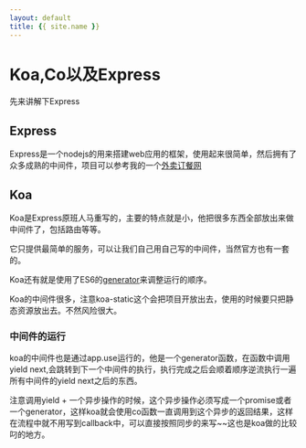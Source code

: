 ```yaml
---
layout: default
title: {{ site.name }}
---
```

# Koa,Co以及Express
先来讲解下Express

## Express
Express是一个nodejs的用来搭建web应用的框架，使用起来很简单，然后拥有了众多成熟的中间件，项目可以参考我的一个[外卖订餐网](https://github.com/panyifei/restaurant-nodejs-website)

## Koa
Koa是Express原班人马重写的，主要的特点就是小，他把很多东西全部放出来做中间件了，包括路由等等。

它只提供最简单的服务，可以让我们自己用自己写的中间件，当然官方也有一套的。

Koa还有就是使用了ES6的[generator](https://github.com/panyifei/learning/blob/master/ECMAScript6/Generator函数.md)来调整运行的顺序。

Koa的中间件很多，注意koa-static这个会把项目开放出去，使用的时候要只把静态资源放出去。不然风险很大。

### 中间件的运行
koa的中间件也是通过app.use运行的，他是一个generator函数，在函数中调用yield next,会跳转到下一个中间件的执行，执行完成之后会顺着顺序逆流执行一遍所有中间件的yield next之后的东西。

注意调用yield + 一个异步操作的时候，这个异步操作必须写成一个promise或者一个generator，这样koa就会使用co函数一直调用到这个异步的返回结果，这样在流程中就不用写到callback中，可以直接按照同步的来写~~这也是koa做的比较叼的地方。
